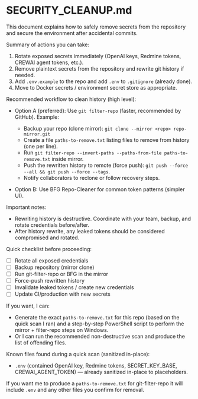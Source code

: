 # SECURITY_CLEANUP.md

This document explains how to safely remove secrets from the repository and secure the environment after accidental commits.

Summary of actions you can take:

1. Rotate exposed secrets immediately (OpenAI keys, Redmine tokens, CREWAI agent tokens, etc.).
2. Remove plaintext secrets from the repository and rewrite git history if needed.
3. Add `.env.example` to the repo and add `.env` to `.gitignore` (already done).
4. Move to Docker secrets / environment secret store as appropriate.

Recommended workflow to clean history (high level):

- Option A (preferred): Use `git filter-repo` (faster, recommended by GitHub). Example:
  - Backup your repo (clone mirror): `git clone --mirror <repo> repo-mirror.git`
  - Create a file `paths-to-remove.txt` listing files to remove from history (one per line).
  - Run `git filter-repo --invert-paths --paths-from-file paths-to-remove.txt` inside mirror.
  - Push the rewritten history to remote (force push): `git push --force --all && git push --force --tags`.
  - Notify collaborators to reclone or follow recovery steps.

- Option B: Use BFG Repo-Cleaner for common token patterns (simpler UI).

Important notes:

- Rewriting history is destructive. Coordinate with your team, backup, and rotate credentials before/after.
- After history rewrite, any leaked tokens should be considered compromised and rotated.

Quick checklist before proceeding:

- [ ] Rotate all exposed credentials
- [ ] Backup repository (mirror clone)
- [ ] Run git-filter-repo or BFG in the mirror
- [ ] Force-push rewritten history
- [ ] Invalidate leaked tokens / create new credentials
- [ ] Update CI/production with new secrets

If you want, I can:

- Generate the exact `paths-to-remove.txt` for this repo (based on the quick scan I ran) and a step-by-step PowerShell script to perform the mirror + filter-repo steps on Windows.
- Or I can run the recommended non-destructive scan and produce the list of offending files.

Known files found during a quick scan (sanitized in-place):

- `.env` (contained OpenAI key, Redmine tokens, SECRET_KEY_BASE, CREWAI_AGENT_TOKEN) — already sanitized in-place to placeholders.

If you want me to produce a `paths-to-remove.txt` for git-filter-repo it will include `.env` and any other files you confirm for removal.

